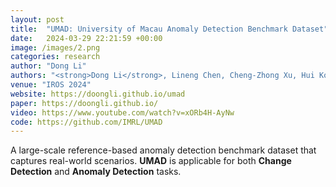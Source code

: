 ```yaml
---
layout: post
title:  "UMAD: University of Macau Anomaly Detection Benchmark Dataset"
date:   2024-03-29 22:21:59 +00:00
image: /images/2.png
categories: research
author: "Dong Li"
authors: "<strong>Dong Li</strong>, Lineng Chen, Cheng-Zhong Xu, Hui Kong"
venue: "IROS 2024"
website: https://doongli.github.io/umad
paper: https://doongli.github.io/
video: https://www.youtube.com/watch?v=xORb4H-AyNw
code: https://github.com/IMRL/UMAD
---
```


A large-scale reference-based anomaly detection benchmark dataset that captures real-world scenarios. <strong>UMAD</strong> is applicable for both <strong>Change Detection</strong> and <strong>Anomaly Detection</strong> tasks.
